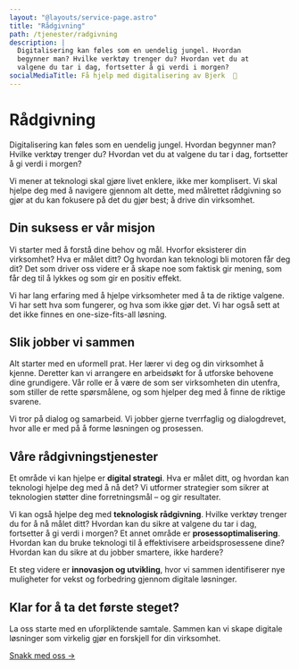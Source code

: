 ```yaml
---
layout: "@layouts/service-page.astro"
title: "Rådgivning"
path: /tjenester/radgivning
description: |
  Digitalisering kan føles som en uendelig jungel. Hvordan 
  begynner man? Hvilke verktøy trenger du? Hvordan vet du at
  valgene du tar i dag, fortsetter å gi verdi i morgen?
socialMediaTitle: Få hjelp med digitalisering av Bjerk  🌳
---
```


# Rådgivning

Digitalisering kan føles som en uendelig jungel. Hvordan begynner man? Hvilke
verktøy trenger du? Hvordan vet du at valgene du tar i dag, fortsetter å gi
verdi i morgen?

Vi mener at teknologi skal gjøre livet enklere, ikke mer komplisert. Vi skal
hjelpe deg med å navigere gjennom alt dette, med målrettet rådgivning so gjør
at du kan fokusere på det du gjør best; å drive din virksomhet.

## Din suksess er vår misjon

Vi starter med å forstå dine behov og mål. Hvorfor eksisterer din virksomhet?
Hva er målet ditt? Og hvordan kan teknologi bli motoren får deg dit? Det som
driver oss videre er å skape noe som faktisk gir mening, som får deg til å lykkes
og som gir en positiv effekt.

Vi har lang erfaring med å hjelpe virksomheter med å ta de riktige valgene. Vi
har sett hva som fungerer, og hva som ikke gjør det. Vi har også sett at det
ikke finnes en one-size-fits-all løsning.

## Slik jobber vi sammen

Alt starter med en uformell prat. Her lærer vi deg og din virksomhet å kjenne.
Deretter kan vi arrangere en arbeidsøkt for å utforske behovene dine grundigere.
Vår rolle er å være de som ser virksomheten din utenfra, som stiller de rette
spørsmålene, og som hjelper deg med å finne de riktige svarene.

Vi tror på dialog og samarbeid. Vi jobber gjerne tverrfaglig og dialogdrevet,
hvor alle er med på å forme løsningen og prosessen.

## Våre rådgivningstjenester

Et område vi kan hjelpe er **digital strategi**. Hva er målet ditt, og hvordan
kan teknologi hjelpe deg med å nå det? Vi utformer strategier som sikrer at
teknologien støtter dine forretningsmål – og gir resultater.

Vi kan også hjelpe deg med **teknologisk rådgivning**. Hvilke verktøy trenger du
for å nå målet ditt? Hvordan kan du sikre at valgene du tar i dag, fortsetter å
gi verdi i morgen? Et annet område er **prosessoptimalisering**. Hvordan kan
du bruke teknologi til å effektivisere arbeidsprosessene dine? Hvordan kan du
sikre at du jobber smartere, ikke hardere?

Et steg videre er **innovasjon og utvikling**, hvor vi sammen identifiserer
nye muligheter for vekst og forbedring gjennom digitale løsninger.

## Klar for å ta det første steget?

La oss starte med en uforpliktende samtale. Sammen kan vi skape digitale
løsninger som virkelig gjør en forskjell for din virksomhet.

[Snakk med oss →](https://tally.so/r/3EbV2B)
